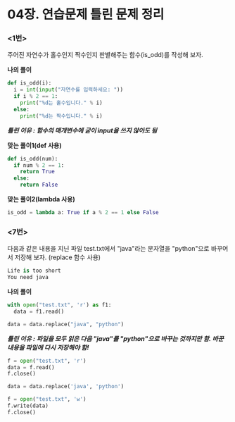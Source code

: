 # 04장. 연습문제 틀린 문제 정리





### <1번>

주어진 자연수가 홀수인지 짝수인지 판별해주는 함수(is_odd)를 작성해 보자.



**나의 풀이**

```python
def is_odd(i):
  i = int(input("자연수를 입력하세요: "))
  if i % 2 == 1:
    print("%d는 홀수입니다." % i)
  else:
    print("%d는 짝수입니다." % i)
```

***틀린 이유 : 함수의 매개변수에 굳이 input을 쓰지 않아도 됨***





**맞는 풀이1(def 사용)**

```python
def is_odd(num):
  if num % 2 == 1:
    return True
  else:
    return False
```





**맞는 풀이2(lambda 사용)**

```python
is_odd = lambda a: True if a % 2 == 1 else False
```







### <7번>

다음과 같은 내용을 지닌 파일 test.txt에서 "java"라는 문자열을 "python"으로 바꾸어서 저장해 보자. (replace 함수 사용)

```python
Life is too short
You need java
```





**나의 풀이**

```python
with open("test.txt", 'r') as f1:
  data = f1.read()

data = data.replace("java", "python")
```

***틀린 이유 : 파일을 모두 읽은 다음 "java"를 "python"으로 바꾸는 것까지만 함.  바꾼 내용을 파일에 다시 저장해야 함!***

```python
f = open("test.txt", 'r')
data = f.read()
f.close()

data = data.replace('java', 'python')

f = open("test.txt", 'w')
f.write(data)
f.close()
```



